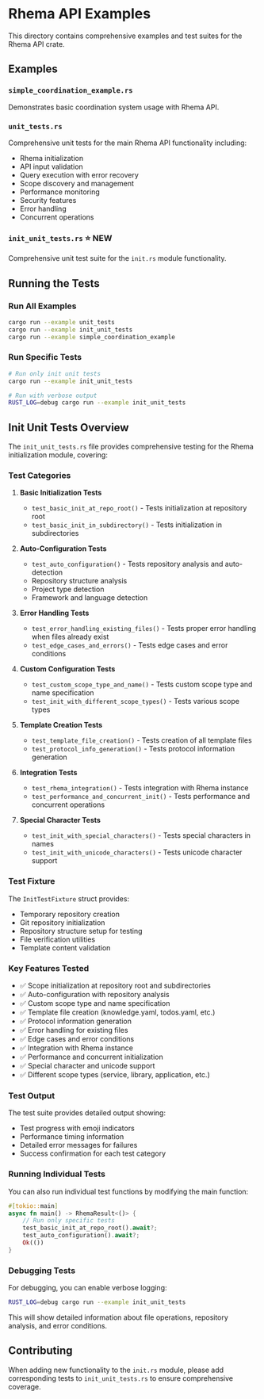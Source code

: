 # Rhema API Examples

This directory contains comprehensive examples and test suites for the Rhema API crate.

## Examples

### `simple_coordination_example.rs`
Demonstrates basic coordination system usage with Rhema API.

### `unit_tests.rs`
Comprehensive unit tests for the main Rhema API functionality including:
- Rhema initialization
- API input validation
- Query execution with error recovery
- Scope discovery and management
- Performance monitoring
- Security features
- Error handling
- Concurrent operations

### `init_unit_tests.rs` ⭐ **NEW**
Comprehensive unit test suite for the `init.rs` module functionality.

## Running the Tests

### Run All Examples
```bash
cargo run --example unit_tests
cargo run --example init_unit_tests
cargo run --example simple_coordination_example
```

### Run Specific Tests
```bash
# Run only init unit tests
cargo run --example init_unit_tests

# Run with verbose output
RUST_LOG=debug cargo run --example init_unit_tests
```

## Init Unit Tests Overview

The `init_unit_tests.rs` file provides comprehensive testing for the Rhema initialization module, covering:

### Test Categories

1. **Basic Initialization Tests**
   - `test_basic_init_at_repo_root()` - Tests initialization at repository root
   - `test_basic_init_in_subdirectory()` - Tests initialization in subdirectories

2. **Auto-Configuration Tests**
   - `test_auto_configuration()` - Tests repository analysis and auto-detection
   - Repository structure analysis
   - Project type detection
   - Framework and language detection

3. **Error Handling Tests**
   - `test_error_handling_existing_files()` - Tests proper error handling when files already exist
   - `test_edge_cases_and_errors()` - Tests edge cases and error conditions

4. **Custom Configuration Tests**
   - `test_custom_scope_type_and_name()` - Tests custom scope type and name specification
   - `test_init_with_different_scope_types()` - Tests various scope types

5. **Template Creation Tests**
   - `test_template_file_creation()` - Tests creation of all template files
   - `test_protocol_info_generation()` - Tests protocol information generation

6. **Integration Tests**
   - `test_rhema_integration()` - Tests integration with Rhema instance
   - `test_performance_and_concurrent_init()` - Tests performance and concurrent operations

7. **Special Character Tests**
   - `test_init_with_special_characters()` - Tests special characters in names
   - `test_init_with_unicode_characters()` - Tests unicode character support

### Test Fixture

The `InitTestFixture` struct provides:
- Temporary repository creation
- Git repository initialization
- Repository structure setup for testing
- File verification utilities
- Template content validation

### Key Features Tested

- ✅ Scope initialization at repository root and subdirectories
- ✅ Auto-configuration with repository analysis
- ✅ Custom scope type and name specification
- ✅ Template file creation (knowledge.yaml, todos.yaml, etc.)
- ✅ Protocol information generation
- ✅ Error handling for existing files
- ✅ Edge cases and error conditions
- ✅ Integration with Rhema instance
- ✅ Performance and concurrent initialization
- ✅ Special character and unicode support
- ✅ Different scope types (service, library, application, etc.)

### Test Output

The test suite provides detailed output showing:
- Test progress with emoji indicators
- Performance timing information
- Detailed error messages for failures
- Success confirmation for each test category

### Running Individual Tests

You can also run individual test functions by modifying the main function:

```rust
#[tokio::main]
async fn main() -> RhemaResult<()> {
    // Run only specific tests
    test_basic_init_at_repo_root().await?;
    test_auto_configuration().await?;
    Ok(())
}
```

### Debugging Tests

For debugging, you can enable verbose logging:

```bash
RUST_LOG=debug cargo run --example init_unit_tests
```

This will show detailed information about file operations, repository analysis, and error conditions.

## Contributing

When adding new functionality to the `init.rs` module, please add corresponding tests to `init_unit_tests.rs` to ensure comprehensive coverage. 